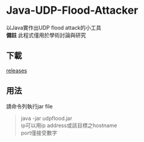 # Java-UDP-Flood-Attacker
以Java實作出UDP flood attack的小工具<br>
**備註** 此程式僅用於學術討論與研究
## 下載
<a href="https://github.com/ben99933/Java-UUID-Generator/releases">releases</a>
## 用法
請命令列執行jar file
>java -jar udpflood.jar <ip> <port> <br>
ip可以用ip address或該目標之hostname<br>
port僅接受數字<br>
